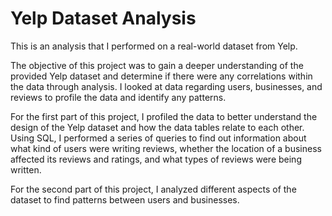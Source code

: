 # Yelp Dataset Analysis
This is an analysis that I performed on a real-world dataset from Yelp.

The objective of this project was to gain a deeper understanding of the provided Yelp dataset and determine if there were any correlations within the data through analysis. I looked at data regarding users, businesses, and reviews to profile the data and identify any patterns.

For the first part of this project, I profiled the data to better understand the design of the Yelp dataset and how the data tables relate to each other. Using SQL, I performed a series of queries to find out information about what kind of users were writing reviews, whether the location of a business affected its reviews and ratings, and what types of reviews were being written.

For the second part of this project, I analyzed different aspects of the dataset to find patterns between users and businesses.
